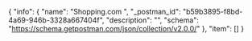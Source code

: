 {
  "info": {
    "name": "Shopping.com ",
    "_postman_id": "b59b3895-f8bd-4a69-946b-3328a667404f",
    "description": "",
    "schema": "https://schema.getpostman.com/json/collection/v2.0.0/"
  },
  "item": []
}